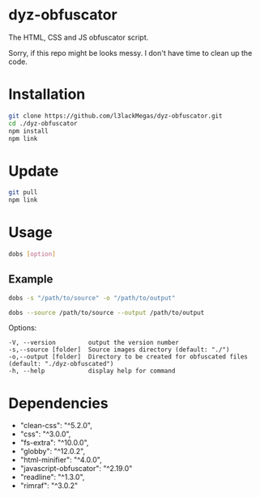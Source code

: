 # dyz-obfuscator
The HTML, CSS and JS obfuscator script.

Sorry, if this repo might be looks messy. I don't have time to clean up the code.

# Installation
```bash
git clone https://github.com/l3lackMegas/dyz-obfuscator.git
cd ./dyz-obfuscator
npm install
npm link
```

# Update
 ```bash
git pull
npm link
 ```
 
# Usage
 ```bash
 dobs [option]
 ```
 
 ## Example
 ```bash
dobs -s "/path/to/source" -o "/path/to/output"
```
```bash
dobs --source /path/to/source --output /path/to/output
```
 
 Options:
 ```
 -V, --version         output the version number
 -s,--source [folder]  Source images directory (default: "./")
 -o,--output [folder]  Directory to be created for obfuscated files (default: "./dyz-obfuscated")
 -h, --help            display help for command
 ```
  
# Dependencies
- "clean-css": "^5.2.0",
- "css": "^3.0.0",
- "fs-extra": "^10.0.0",
- "globby": "^12.0.2",
- "html-minifier": "^4.0.0",
- "javascript-obfuscator": "^2.19.0"
- "readline": "^1.3.0",
- "rimraf": "^3.0.2"
